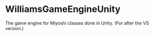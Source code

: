 # WilliamsGameEngineUnity
The game engine for Miyoshi classes done in Unity.  (For after the VS version.)
